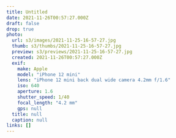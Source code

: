 ```yaml
---
title: Untitled
date: 2021-11-26T00:57:27.000Z
draft: false
drop: true
photo:
  url: s3/images/2021-11-25-16-57-27.jpg
  thumb: s3/thumbs/2021-11-25-16-57-27.jpg
  preview: s3/previews/2021-11-25-16-57-27.jpg
  created: 2021-11-26T00:57:27.000Z
  exif:
    make: Apple
    model: "iPhone 12 mini"
    lens: "iPhone 12 mini back dual wide camera 4.2mm f/1.6"
    iso: 640
    aperture: 1.6
    shutter_speed: 1/40
    focal_length: "4.2 mm"
    gps: null
  title: null
  caption: null
links: []
---
```

